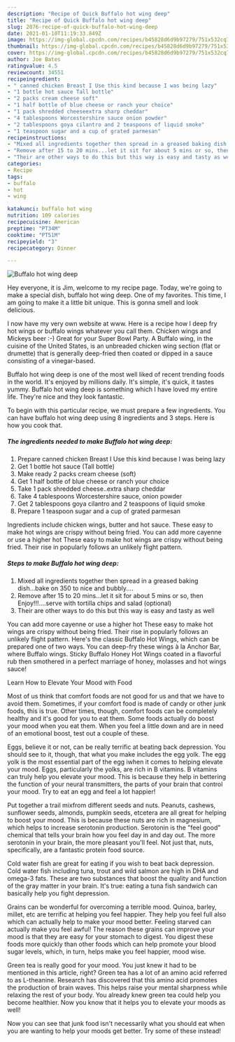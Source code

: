```yaml
---
description: "Recipe of Quick Buffalo hot wing deep"
title: "Recipe of Quick Buffalo hot wing deep"
slug: 2076-recipe-of-quick-buffalo-hot-wing-deep
date: 2021-01-10T11:19:33.849Z
image: https://img-global.cpcdn.com/recipes/b45828d6d9b97279/751x532cq70/buffalo-hot-wing-deep-recipe-main-photo.jpg
thumbnail: https://img-global.cpcdn.com/recipes/b45828d6d9b97279/751x532cq70/buffalo-hot-wing-deep-recipe-main-photo.jpg
cover: https://img-global.cpcdn.com/recipes/b45828d6d9b97279/751x532cq70/buffalo-hot-wing-deep-recipe-main-photo.jpg
author: Joe Bates
ratingvalue: 4.5
reviewcount: 34551
recipeingredient:
- " canned chicken Breast I Use this kind because I was being lazy"
- "1 bottle hot sauce Tall bottle"
- "2 packs cream cheese soft"
- "1 half bottle of blue cheese or ranch your choice"
- "1 pack shredded cheeseextra sharp cheddar"
- "4 tablespoons Worcestershire sauce onion powder"
- "2 tablespoons goya cilantro and 2 teaspoons of liquid smoke"
- "1 teaspoon sugar and a cup of grated parmesan"
recipeinstructions:
- "Mixed all ingredients together then spread in a greased baking dish...bake on 350 to nice and bubbly...."
- "Remove after 15 to 20 mins...let it sit for about 5 mins or so, then Enjoy!!!....serve with tortilla chips and salad (optional)"
- "Their are other ways to do this but this way is easy and tasty as well"
categories:
- Recipe
tags:
- buffalo
- hot
- wing

katakunci: buffalo hot wing 
nutrition: 109 calories
recipecuisine: American
preptime: "PT34M"
cooktime: "PT51M"
recipeyield: "3"
recipecategory: Dinner

---
```



![Buffalo hot wing deep](https://img-global.cpcdn.com/recipes/b45828d6d9b97279/751x532cq70/buffalo-hot-wing-deep-recipe-main-photo.jpg)

Hey everyone, it is Jim, welcome to my recipe page. Today, we're going to make a special dish, buffalo hot wing deep. One of my favorites. This time, I am going to make it a little bit unique. This is gonna smell and look delicious.

I now have my very own website at www. Here is a recipe how I deep fry hot wings or buffalo wings whatever you call them. Chicken wings and Mickeys beer :-) Great for your Super Bowl Party. A Buffalo wing, in the cuisine of the United States, is an unbreaded chicken wing section (flat or drumette) that is generally deep-fried then coated or dipped in a sauce consisting of a vinegar-based.

Buffalo hot wing deep is one of the most well liked of recent trending foods in the world. It's enjoyed by millions daily. It's simple, it's quick, it tastes yummy. Buffalo hot wing deep is something which I have loved my entire life. They're nice and they look fantastic.


To begin with this particular recipe, we must prepare a few ingredients. You can have buffalo hot wing deep using 8 ingredients and 3 steps. Here is how you cook that.

<!--inarticleads1-->

##### The ingredients needed to make Buffalo hot wing deep:

1. Prepare  canned chicken Breast I Use this kind because I was being lazy
1. Get 1 bottle hot sauce (Tall bottle)
1. Make ready 2 packs cream cheese (soft)
1. Get 1 half bottle of blue cheese or ranch your choice
1. Take 1 pack shredded cheese..extra sharp cheddar
1. Take 4 tablespoons Worcestershire sauce, onion powder
1. Get 2 tablespoons goya cilantro and 2 teaspoons of liquid smoke
1. Prepare 1 teaspoon sugar and a cup of grated parmesan


Ingredients include chicken wings, butter and hot sauce. These easy to make hot wings are crispy without being fried. You can add more cayenne or use a higher hot These easy to make hot wings are crispy without being fried. Their rise in popularly follows an unlikely flight pattern. 

<!--inarticleads2-->

##### Steps to make Buffalo hot wing deep:

1. Mixed all ingredients together then spread in a greased baking dish...bake on 350 to nice and bubbly....
1. Remove after 15 to 20 mins...let it sit for about 5 mins or so, then Enjoy!!!....serve with tortilla chips and salad (optional)
1. Their are other ways to do this but this way is easy and tasty as well


You can add more cayenne or use a higher hot These easy to make hot wings are crispy without being fried. Their rise in popularly follows an unlikely flight pattern. Here&#39;s the classic Buffalo Hot Wings, which can be prepared one of two ways. You can deep-fry these wings à la Anchor Bar, where Buffalo wings. Sticky Buffalo Honey Hot Wings coated in a flavorful rub then smothered in a perfect marriage of honey, molasses and hot wings sauce! 

Learn How to Elevate Your Mood with Food


Most of us think that comfort foods are not good for us and that we have to avoid them. Sometimes, if your comfort food is made of candy or other junk foods, this is true. Other times, though, comfort foods can be completely healthy and it's good for you to eat them. Some foods actually do boost your mood when you eat them. When you feel a little down and are in need of an emotional boost, test out a couple of these.

Eggs, believe it or not, can be really terrific at beating back depression. You should see to it, though, that what you make includes the egg yolk. The egg yolk is the most essential part of the egg iwhen it comes to helping elevate your mood. Eggs, particularly the yolks, are rich in B vitamins. B vitamins can truly help you elevate your mood. This is because they help in bettering the function of your neural transmitters, the parts of your brain that control your mood. Try to eat an egg and feel a lot happier!

Put together a trail mixfrom different seeds and nuts. Peanuts, cashews, sunflower seeds, almonds, pumpkin seeds, etcetera are all great for helping to boost your mood. This is because these nuts are rich in magnesium, which helps to increase serotonin production. Serotonin is the "feel good" chemical that tells your brain how you feel day in and day out. The more serotonin in your brain, the more pleasant you'll feel. Not just that, nuts, specifically, are a fantastic protein food source.

Cold water fish are great for eating if you wish to beat back depression. Cold water fish including tuna, trout and wild salmon are high in DHA and omega-3 fats. These are two substances that boost the quality and function of the gray matter in your brain. It's true: eating a tuna fish sandwich can basically help you fight depression. 

Grains can be wonderful for overcoming a terrible mood. Quinoa, barley, millet, etc are terrific at helping you feel happier. They help you feel full also which can actually help to make your mood better. Feeling starved can actually make you feel awful! The reason these grains can improve your mood is that they are easy for your stomach to digest. You digest these foods more quickly than other foods which can help promote your blood sugar levels, which, in turn, helps make you feel happier, mood wise.

Green tea is really good for your mood. You just knew it had to be mentioned in this article, right? Green tea has a lot of an amino acid referred to as L-theanine. Research has discovered that this amino acid promotes the production of brain waves. This helps raise your mental sharpness while relaxing the rest of your body. You already knew green tea could help you become healthier. Now you know that it helps you to elevate your moods as well!

Now you can see that junk food isn't necessarily what you should eat when you are wanting to help your moods get better. Try some of these instead!

